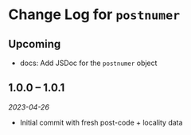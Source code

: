 # Change Log for `postnumer`

## Upcoming

- docs: Add JSDoc for the `postnumer` object

## 1.0.0 – 1.0.1

_2023-04-26_

- Initial commit with fresh post-code + locality data
